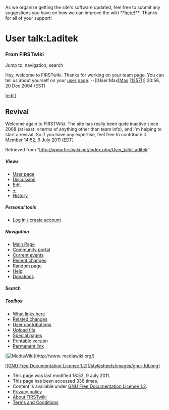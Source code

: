 As we organize getting the site's software updated, feel free to submit any
suggestions you have on how we can improve the wiki
_**_[here!](/index.php/User:Hallry/Suggestions "User:Hallry/Suggestions"
)_**_. Thanks for all of your support!

# User talk:Laditek

### From FIRSTwiki

Jump to: navigation, search

Hey, welcome to FIRSTwiki. Thanks for working on your team page. You can tell
us about yourself on your [user page](/index.php/User:Laditek "User:Laditek"
). --[[User:Max|[Max](/index.php/User:Max "User:Max" ) [[1257](/index.php/1257
"1257" )]]] 20:56, 20 Dec 2004 (EST)

[[edit](/index.php?title=User_talk:Laditek&action=edit&section=1 "Edit
section: Revival" )]

## Revival

Welcome again to FIRSTWiki. The site has really been quite inactive since 2008
(at least in terms of anything other than team info), and I'm helping to start
a revival. So if you have any expertise, feel free to contribute it.
[Member](/index.php/User:Member "User:Member" ) 14:52, 9 July 2011 (EDT)

Retrieved from "<http://www.firstwiki.net/index.php/User_talk:Laditek>"

##### Views

  * [User page](/index.php/User:Laditek)
  * [Discussion](/index.php/User_talk:Laditek)
  * [Edit](/index.php?title=User_talk:Laditek&action=edit)
  * [+](/index.php?title=User_talk:Laditek&action=edit&section=new)
  * [History](/index.php?title=User_talk:Laditek&action=history)

##### Personal tools

  * [Log in / create account](/index.php?title=Special:Userlogin&returnto=User_talk:Laditek)

[](/index.php/Main_Page "Main Page" )

##### Navigation

  * [Main Page](/index.php/Main_Page)
  * [Community portal](/index.php/FIRSTwiki:Community_portal)
  * [Current events](/index.php/Current_events)
  * [Recent changes](/index.php/Special:Recentchanges)
  * [Random page](/index.php/Special:Random)
  * [Help](/index.php/FIRSTwiki:Help)
  * [Donations](/index.php/FIRSTwiki:Site_support)

##### Search



##### Toolbox

  * [What links here](/index.php/Special:Whatlinkshere/User_talk:Laditek)
  * [Related changes](/index.php/Special:Recentchangeslinked/User_talk:Laditek)
  * [User contributions](/index.php/Special:Contributions/Laditek)
  * [Upload file](/index.php/Special:Upload)
  * [Special pages](/index.php/Special:Specialpages)
  * [Printable version](/index.php?title=User_talk:Laditek&printable=yes)
  * [Permanent link](/index.php?title=User_talk:Laditek&oldid=80744)

[![MediaWiki](/skins/common/images/poweredby_mediawiki_88x31.png)](http://www.
mediawiki.org/)

[![GNU Free Documentation License 1.2](/stylesheets/images/gnu-
fdl.png)](http://www.gnu.org/copyleft/fdl.html)

  * This page was last modified 18:52, 9 July 2011.
  * This page has been accessed 336 times.
  * Content is available under [GNU Free Documentation License 1.2](http://www.gnu.org/copyleft/fdl.html "http://www.gnu.org/copyleft/fdl.html" ).
  * [Privacy policy](/index.php/FIRSTwiki:Privacy_policy "FIRSTwiki:Privacy policy" )
  * [About FIRSTwiki](/index.php/FIRSTwiki:About "FIRSTwiki:About" )
  * [Terms and Conditions](/index.php/FIRSTwiki:Terms_and_conditions "FIRSTwiki:Terms and conditions" )

